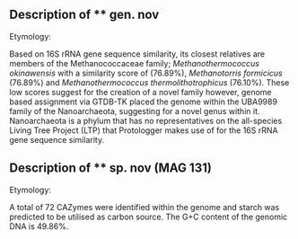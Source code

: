 ## Description of ** gen. nov
<!-- 
Genome completeness is ;86.45
Genome contamination is ;2.8
 -->

Etymology:

Based on 16S rRNA gene sequence similarity, 
its closest relatives are members of the Methanococcaceae family; 
*Methanothermococcus okinawensis* with a similarity score of	(76.89%),
*Methanotorris formicicus* (76.89%) and
*Methanothermococcus thermolithotrophicus*	(76.10%).
These low scores suggest for the creation of a novel family however,
genome based assignment via GTDB-TK placed the genome within the
UBA9989 family
of the Nanoarchaeota, 
suggesting for a novel genus within it.
Nanoarchaeota is a phylum that has no representatives on the 
all-species Living Tree Project (LTP) that Protologger makes use of for the 16S rRNA gene sequence similarity.



## Description of ** sp. nov (MAG 131)

Etymology:


A total of 72 CAZymes were identified within the genome and
starch was predicted to be utilised as carbon source. 
The G+C content of the genomic DNA is 49.86%.

